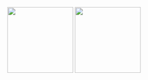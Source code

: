 <span><img src="https://github-readme-stats.vercel.app/api?username=bona373737&show_icons=true&theme=vue" height=150></span>
<span><img src="https://github-readme-stats.vercel.app/api/top-langs/?username=bona373737&layout=compact&theme=vue" height=150></span>



